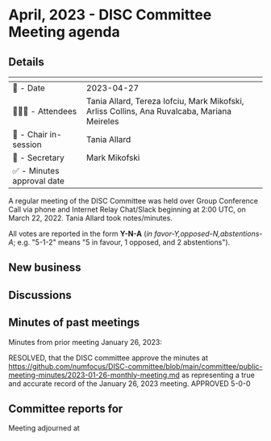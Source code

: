 # April, 2023 - DISC Committee Meeting agenda

## Details

| <!-- -->    | <!-- -->    |
|-----------|---|
| 📅 - Date | 2023-04-27 |
| 🙋🏽‍♀️ - Attendees | Tania Allard, Tereza Iofciu, Mark Mikofski, Arliss Collins, Ana Ruvalcaba, Mariana Meireles  |
| 💬 - Chair in-session | Tania Allard  |
| 📝 - Secretary | Mark Mikofski  |
| ✅ - Minutes approval date |   |

A regular meeting of the DISC Committee was held over Group Conference Call via phone and Internet Relay Chat/Slack beginning at 2:00 UTC, on March 22, 2022. Tania Allard took notes/minutes.

All votes are reported in the form **Y-N-A** (*in favor-Y‚opposed-N‚abstentions-A*; e.g. "5-1-2" means "5 in favour, 1 opposed, and 2 abstentions").

## New business

## Discussions

## Minutes of past meetings

Minutes from prior meeting January 26, 2023:

RESOLVED, that the DISC committee approve the minutes at https://github.com/numfocus/DISC-committee/blob/main/committee/public-meeting-minutes/2023-01-26-monthly-meeting.md as representing a true and accurate record of the January 26, 2023 meeting.
APPROVED 5-0-0

## Committee reports for <time-period>

Meeting adjourned at <time>
